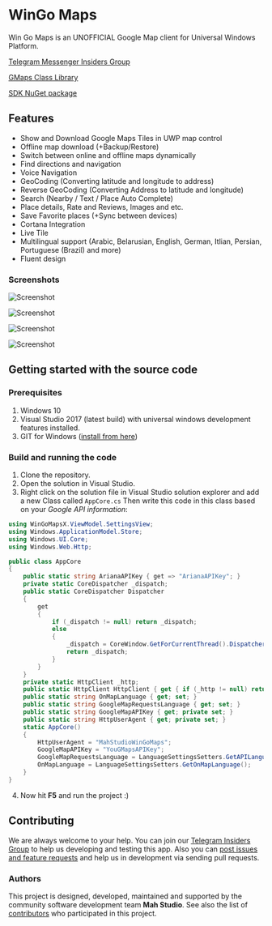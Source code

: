 # WinGo Maps 

Win Go Maps is an UNOFFICIAL Google Map client for Universal Windows Platform.

[Telegram Messenger Insiders Group](https://t.me/joinchat/DQwGRhG-DXgBJNDWjGEoZQ)

[GMaps Class Library](https://github.com/NGame1/UWPGmaps.SDK)

[SDK NuGet package](https://www.nuget.org/packages/GMapsUWPSDK)

## Features

- Show and Download Google Maps Tiles in UWP map control
- Offline map download (+Backup/Restore)
- Switch between online and offline maps dynamically 
- Find directions and navigation
- Voice Navigation
- GeoCoding (Converting latitude and longitude to address)
- Reverse GeoCoding (Converting Address to latitude and longitude)
- Search (Nearby / Text / Place Auto Complete)
- Place details, Rate and Reviews, Images and etc.
- Save Favorite places (+Sync between devices)
- Cortana Integration
- Live Tile
- Multilingual support (Arabic, Belarusian, English, German, Itlian, Persian, Portuguese (Brazil) and more)
- Fluent design

### Screenshots
![Screenshot](http://s9.picofile.com/file/8319001000/image_2018_02_09_23_23_27.png)

![Screenshot](http://s8.picofile.com/file/8319001034/image_2018_02_09_23_23_01.png)

![Screenshot](http://s8.picofile.com/file/8319001042/image_2018_02_09_23_25_39.png)

![Screenshot](http://s8.picofile.com/file/8319001100/image_2018_02_09_23_28_07.png)

## Getting started with the source code

### Prerequisites

1. Windows 10
2. Visual Studio 2017 (latest build) with universal windows development features installed.
3. GIT for Windows ([install from here](http://gitforwindows.org/))

### Build and running the code

1. Clone the repository.
2. Open the solution in Visual Studio.
3. Right click on the solution file in Visual Studio solution explorer and add a new Class called `AppCore.cs`
Then write this code in this class based on your *Google API information*: 

```csharp
using WinGoMapsX.ViewModel.SettingsView;
using Windows.ApplicationModel.Store;
using Windows.UI.Core;
using Windows.Web.Http;

public class AppCore
{
    public static string ArianaAPIKey { get => "ArianaAPIKey"; }
    private static CoreDispatcher _dispatch;
    public static CoreDispatcher Dispatcher
    {
        get
        {
            if (_dispatch != null) return _dispatch;
            else
            {
                _dispatch = CoreWindow.GetForCurrentThread().Dispatcher;
                return _dispatch;
            }
        }
    }
    private static HttpClient _http;
    public static HttpClient HttpClient { get { if (_http != null) return _http; else { _http = new HttpClient(); return _http; } } }
    public static string OnMapLanguage { get; set; }
    public static string GoogleMapRequestsLanguage { get; set; }
    public static string GoogleMapAPIKey { get; private set; }
    public static string HttpUserAgent { get; private set; }
    static AppCore()
    {
        HttpUserAgent = "MahStudioWinGoMaps";
        GoogleMapAPIKey = "YouGMapsAPIKey";
        GoogleMapRequestsLanguage = LanguageSettingsSetters.GetAPILanguage();
        OnMapLanguage = LanguageSettingsSetters.GetOnMapLanguage();
    }
}
```

4. Now hit **F5** and run the project :)

## Contributing

We are always welcome to your help. You can join our [Telegram Insiders Group](https://t.me/joinchat/DQwGRhG-DXgBJNDWjGEoZQ) to help us developing and testing this app. Also you can [post issues and feature requests](https://github.com/MahStudio/WinGo-Maps/issues) and help us in development via sending pull requests. 

### Authors

This project is designed, developed, maintained and supported by the community software development team **Mah Studio**.
See also the list of [contributors](https://github.com/MahStudio/WinGo-Maps/contributors) who participated in this project.
